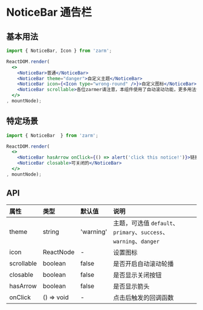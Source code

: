 # NoticeBar 通告栏



## 基本用法
```jsx
import { NoticeBar, Icon } from 'zarm';

ReactDOM.render(
  <>
    <NoticeBar>普通</NoticeBar>
    <NoticeBar theme="danger">自定义主题</NoticeBar>
    <NoticeBar icon={<Icon type="wrong-round" />}>自定义图标</NoticeBar>
    <NoticeBar scrollable>各位zarmer请注意，本组件使用了自动滚动功能，更多用法请参见使用文档。</NoticeBar>
  </>
, mountNode);
```



## 特定场景
```jsx
import { NoticeBar  } from 'zarm';

ReactDOM.render(
  <>
    <NoticeBar hasArrow onClick={() => alert('click this notice!')}>链接样式的</NoticeBar>
    <NoticeBar closable>可关闭的</NoticeBar>
  </>
, mountNode);
```



## API

| 属性 | 类型 | 默认值 | 说明 |
| :--- | :--- | :--- | :--- |
| theme | string | 'warning' | 主题，可选值 `default`、`primary`、`success`、`warning`、`danger` |
| icon | ReactNode | - | 设置图标 |
| scrollable | boolean | false | 是否开启自动滚动轮播 |
| closable | boolean | false | 是否显示关闭按钮 |
| hasArrow | boolean | false | 是否显示箭头 |
| onClick | () => void | - | 点击后触发的回调函数 |
